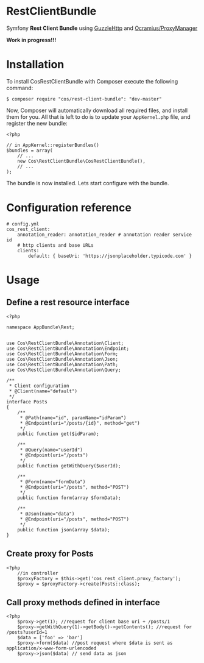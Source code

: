 # RestClientBundle

Symfony **Rest Client Bundle** using [GuzzleHttp](http://docs.guzzlephp.org/en/latest/index.html) and [Ocramius/ProxyManager](http://ocramius.github.io/ProxyManager/)

**Work in progress!!!**

Installation
============

To install CosRestClientBundle with Composer execute the following command:

    $ composer require "cos/rest-client-bundle": "dev-master"
    
Now, Composer will automatically download all required files, and install them
for you. All that is left to do is to update your ``AppKernel.php`` file, and
register the new bundle:

    <?php

    // in AppKernel::registerBundles()
    $bundles = array(
        // ...
        new Cos\RestClientBundle\CosRestClientBundle(),
        // ...
    );

The bundle is now installed. Lets start configure with the bundle.

Configuration reference
=========

    # config.yml
    cos_rest_client:
        annotation_reader: annotation_reader # annotation reader service id
        # http clients and base URLs
        clients:
            default: { baseUri: 'https://jsonplaceholder.typicode.com' }




Usage
======

Define a rest resource interface
-------
    <?php
    
    namespace AppBundle\Rest;
    
    
    use Cos\RestClientBundle\Annotation\Client;
    use Cos\RestClientBundle\Annotation\Endpoint;
    use Cos\RestClientBundle\Annotation\Form;
    use Cos\RestClientBundle\Annotation\Json;
    use Cos\RestClientBundle\Annotation\Path;
    use Cos\RestClientBundle\Annotation\Query;
    
    /**
     * Client configuration  
     * @Client(name="default")
     */
    interface Posts
    {
        /**
         * @Path(name="id", paramName="idParam")
         * @Endpoint(uri="/posts/{id}", method="get")
         */
        public function get($idParam);
    
        /**
         * @Query(name="userId")
         * @Endpoint(uri="/posts")
         */
        public function getWithQuery($userId);
    
        /**
         * @Form(name="formData")
         * @Endpoint(uri="/posts", method="POST")
         */
        public function form(array $formData);
    
        /**
         * @Json(name="data")
         * @Endpoint(uri="/posts", method="POST")
         */
        public function json(array $data);
    }
    
Create proxy for Posts
------

    <?php
        //in controller
        $proxyFactory = $this->get('cos_rest_client.proxy_factory');
        $proxy = $proxyFactory->create(Posts::class);


Call proxy methods defined in interface
-----

    <?php
        $proxy->get(1); //request for client base uri + /posts/1
        $proxy->getWithQuery(1)->getBody()->getContents(); //request for /posts?userId=1
        $data = ['foo' => 'bar']
        $proxy->form($data) //post request where $data is sent as application/x-www-form-urlencoded
        $proxy->json($data) // send data as json
            
            

            


